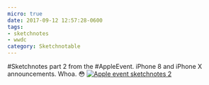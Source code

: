 ```yaml
---
micro: true
date: 2017-09-12 12:57:28-0600
tags:
- sketchnotes
- wwdc
category: Sketchnotable
---
```


#Sketchnotes part 2 from the #AppleEvent. iPhone 8 and iPhone X announcements. Whoa. 😳 [![Apple event sketchnotes 2](https://media.bennorris.org/images/sketchnotable/uploads/2018/51ca7f725c.jpg)](https://media.bennorris.org/images/sketchnotable/uploads/2018/51ca7f725c.jpg)